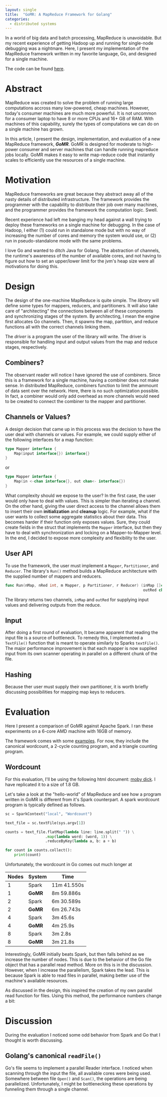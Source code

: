 ```yaml
---
layout: single
title:  "GoMR: A MapReduce Framework for Golang"
categories: 
  - distributed systems
---
```


In a world of big data and batch processing, MapReduce is unavoidable. But my
recent experience of getting Hadoop up and running for single-node debugging was
a nightmare. Here, I present my implementation of the MapReduce framework
written in my favorite language, Go, and designed for a single machine.

The code can be found [here](https://github.com/cnnrznn/gomr).

# Abstract

MapReduce was created to solve the problem of running large computations accross
many low-powered, cheap machines. However, today's consumer machines are much
more powerful. It is not uncommon for a consumer laptop to have 8 or more CPUs
and 16+ GB of RAM. With machines of this capability, surely the types of
computations we can do on a single machine has grown.

In this article, I present the design, implementation, and evaluation of a new
MapReduce framework, ***GoMR***. GoMR is designed for moderate to high-power
consumer and server machines that can handle running mapreduce jobs locally.
GoMR makes it easy to write map-reduce code that instantly scales to efficiently
use the resources of a single machine.

# Motivation

MapReduce frameworks are great because they abstract away all of the nasty
details of distributed infrastructure. The framework provides the programmer
with the capability to distribute their job over many machines, and the
programmer provides the framework the computation logic. Swell.

Recent experience had left me banging my head against a wall trying to deploy
these frameworks on a single machine for debugging. In the case of Hadoop, I
either (1) could run in standalone mode but with no way of increasing the number
of cores and memory the system would use, or (2) run in pseudo-standalone mode
with the same problems.

I love Go and wanted to ditch Java for Golang. The abstraction of channels, the
runtime's awareness of the number of available cores, and not having to figure
out how to set an upper/lower limit for the jvm's heap size were all
motivations for doing this.

# Design

The design of the one-machine MapReduce is quite simple. The _library_ will define
some types for mappers, reducers, and partitioners. It will also take
care of "architecting" the connections between all of these components and
synchronizing stages of the system. By architecting, I mean the engine first
allocates Go channels. Then, it spawns the map, partition, and reduce
functions all with the correct channels linking them.

The _driver_ is a program the user of the library will write. The driver is
responsible for handling input and output values from the map and reduce stages,
respectively.

## Combiners?

The observant reader will notice I have ignored the use of combiners. Since this
is a framework for a single machine, having a combiner does not make sense. In
distributed MapReduce, combiners function to limit the ammount of data sent over
the network. Here, there is no such optimization possible. In fact, a combiner
would only add overhead as more channels would need to be created to connect the
combiner to the mapper and partitioner.

## Channels or Values?

A design decision that came up in this process was the decision to have the user
deal with channels or values. For example, we could supply either of the
following interfaces for a map function:

```go
type Mapper interface {
    Map(input interface{}) interface{}
}
```
or
```go
type Mapper interface {
    Map(in <-chan interface{}, out chan<- interface{})
}
```

What complexity should we expose to the user? In the first case, the user would
only have to deal with values. This is simpler than iterating a channel.
On the other hand, giving the user direct access to the channel allows them to
insert their own **initialization** and **cleanup** logic. For example, what if
the user wants to collect some aggregate statistics about their data. This
becomes harder if their function only exposes values. Sure, they could create
fields in the struct that implements the `Mapper` interface, but then they have
to deal with synchronization and locking on a Mapper-to-Mapper level. In the
end, I decided to expose more complexity and flexibility to the user.

## User API

To use the framework, the user must implement a `Mapper`, `Partitioner`, and
`Reducer`. The library's `Run()` method builds a MapReduce architecture with the
supplied number of mappers and reducers.

```go
func Run(nMap, nRed int, m Mapper, p Partitioner, r Reducer) (inMap []chan interface{},
                                                              outRed chan interface{})
```

The library returns two channels, `inMap` and `outRed` for supplying input
values and delivering outputs from the reduce.

## Input
After doing a first round of evaluation, It became apparent that reading the
input file is a source of bottleneck. To remedy this, I implemented a
`TextFile()` function that is meant to operate similarly to Sparks `textFile()`.
The major performance improvement is that each mapper is now supplied input from
its own scanner operating in parallel on a different chunk of the file.

## Hashing
Because ther user must supply their own partitioner, it is worth briefly
discussing possibilities for mapping map keys to reducers.

# Evaluation

Here I present a comparison of GoMR against Apache Spark. I ran these
experiments on a 6-core AMD machine with 16GB of memory.

The framework comes with some
[examples](https://github.com/cnnrznn/gomr/tree/master/examples). For now, they
include the canonical wordcount, a 2-cycle counting program, and a triangle
counting program.

## Wordcount
For this evaluation, I'll be using the following html document:
[moby dick](https://www.gutenberg.org/files/2701/2701-h/2701-h.htm). I have
replicated it to a size of 1.8 GB.

Let's take a look at the "hello-world" of MapReduce and see how a program
written in GoMR is different from it's Spark counterpart. A spark wordcount
program is typically defined as follows.

```python
sc = SparkContext("local", "Wordcount")

text_file = sc.textFile(sys.argv[1])

counts = text_file.flatMap(lambda line: line.split(" ")) \
                  .map(lambda word: (word, 1)) \
                  .reduceByKey(lambda a, b: a + b)

for count in counts.collect():
    print(count)
```

Unfortunately, the wordcount in Go comes out much longer at

| Nodes | System | Time |
|---|-----|------|
|1| Spark | 11m 41.550s |
|1| **GoMR** | 8m 59.886s |
|2| Spark | 6m 30.589s |
|2| **GoMR** | 6m 26.743s |
|4| Spark | 3m 45.6s |
|4| **GoMR** | 4m 25.9s  |
|8| Spark | 3m 2.8s |
|8| **GoMR** | 3m 21.8s  |

Interestingly, GoMR initially beats Spark, but then falls behind as we increase
the number of nodes. This is due to the behavior of the Go file object that has
a parallel read method. More on this is in the discussion. However, when I
increase the parallelism, Spark takes the lead. This is because Spark is able to
read files in parallel, making better use of the machine's available resources.

As discussed in the design, this inspired the creation of my own parallel read
function for files. Using this method, the performance numbers change a bit:

# Discussion

During the evaluation I noticed some odd behavior from Spark and Go that I
thought is worth discussing.

## Golang's canonical `readFile()`

Go's file seems to implement a parallel Reader interface. I noticed when
scanning through the input the file, all available cores were being used.
Somewhere between file `Open()` and `Scan()`, the operations are being
parallelized. Unfortunately, I might be bottlenecking these operations by
funneling them through a single channel.
